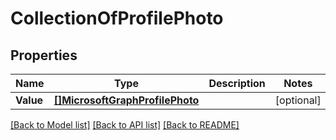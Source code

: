 # CollectionOfProfilePhoto

## Properties

Name | Type | Description | Notes
------------ | ------------- | ------------- | -------------
**Value** | [**[]MicrosoftGraphProfilePhoto**](microsoft.graph.profilePhoto.md) |  | [optional] 

[[Back to Model list]](../README.md#documentation-for-models) [[Back to API list]](../README.md#documentation-for-api-endpoints) [[Back to README]](../README.md)


